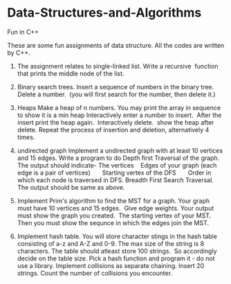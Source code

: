 # Data-Structures-and-Algorithms
Fun in C++

These are some fun assignments of data structure.
All the codes are written by C++.

1. The assignment relates to single-linked list. 
   Write a recursive  function that prints the middle node of the list.
   
2. Binary search trees.
   Insert a sequence of numbers in the binary tree.
   Delete a number.  (you will first search for the number, then delete it.)
   
3. Heaps
   Make a heap of n numbers. You may print the array in sequence to show it is a min heap
   Interactively enter a number to insert.  After the insert print the heap again. 
   Interactively delete.  show the heap after delete.
   Repeat the process of insertion and deletion, alternatively 4 times.
   
4. undirected graph
   Implement a undirected graph with at least 10 vertices and 15 edges. Write a program to do
   Depth first Traversal of the graph.  The output should indicate- 
      The vertices
      Edges of your graph (each edge is a pair of vertices)
      Starting vertex of the DFS
      Order in which each node is traversed in DFS.
   Breadth First Search Traversal.  The output should be same as above.
   
 5. Implement Prim's algorithm to find the MST for a graph.
    Your graph must have 10 vertices and 15 edges.  Give edge weights.
    Your output must show the graph you created. 
    The starting vertex of your MST.
    Then you must show the sequnce in which the edges join the MST.
 
 6. Implement hash table.
    You will store character stings in the hash table consisting of a-z and A-Z and 0-9.
    The max size of the string is 8 characters.
    The table should atleast store 100 strings.  So accordingly decide on the table size.
    Pick a hash function and program it - do not use a library.
    Implement collisions as separate chaining.
    Insert 20 strings.
    Count the number of collisions you encounter.



